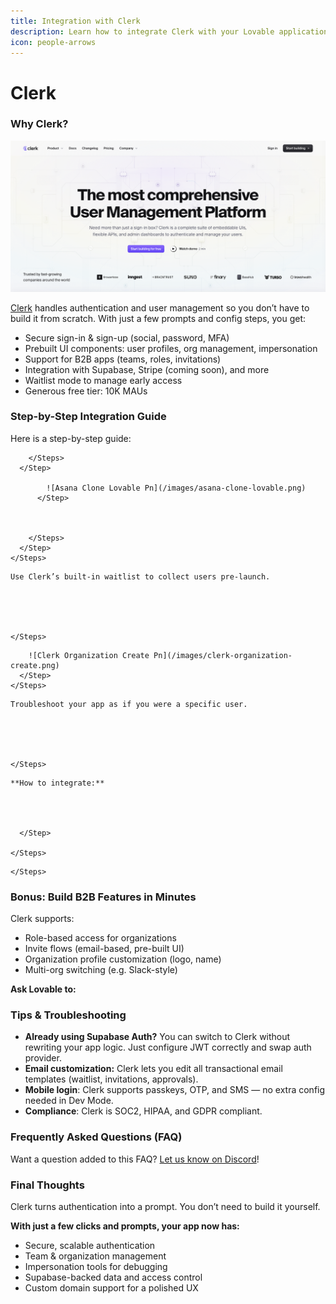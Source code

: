 ```yaml
---
title: Integration with Clerk
description: Learn how to integrate Clerk with your Lovable application
icon: people-arrows
---
```


# Clerk

### Why Clerk?

![What Is Clerk Pn](../images/what-is-clerk.png)

[Clerk](https://clerk.com) handles authentication and user management so you don’t have to build it from scratch. With just a few prompts and config steps, you get:

* Secure sign-in & sign-up (social, password, MFA)
* Prebuilt UI components: user profiles, org management, impersonation
* Support for B2B apps (teams, roles, invitations)
* Integration with Supabase, Stripe (coming soon), and more
* Waitlist mode to manage early access
* Generous free tier: 10K MAUs

### Step-by-Step Integration Guide

Here is a step-by-step guide:

```
    </Steps>
  </Step>
  
        ![Asana Clone Lovable Pn](/images/asana-clone-lovable.png)
      </Step>
      
      
      
    </Steps>
  </Step>
</Steps>
```

```
Use Clerk’s built-in waitlist to collect users pre-launch.


  
  
  
</Steps>
```

```
    ![Clerk Organization Create Pn](/images/clerk-organization-create.png)
  </Step>
</Steps>
```

```
Troubleshoot your app as if you were a specific user.


  
  
  
</Steps>
```

```
**How to integrate:**


  
  
  </Step>
  
</Steps>
```

```
</Steps>
```

### Bonus: Build B2B Features in Minutes

Clerk supports:

* Role-based access for organizations
* Invite flows (email-based, pre-built UI)
* Organization profile customization (logo, name)
* Multi-org switching (e.g. Slack-style)

**Ask Lovable to:**

### Tips & Troubleshooting

* **Already using Supabase Auth?** You can switch to Clerk without rewriting your app logic. Just configure JWT correctly and swap auth provider.
* **Email customization:** Clerk lets you edit all transactional email templates (waitlist, invitations, approvals).
* **Mobile login**: Clerk supports passkeys, OTP, and SMS — no extra config needed in Dev Mode.
* **Compliance**: Clerk is SOC2, HIPAA, and GDPR compliant.

### Frequently Asked Questions (FAQ)

Want a question added to this FAQ? [Let us know on Discord](https://discord.gg/lovable-dev)!

### Final Thoughts

Clerk turns authentication into a prompt. You don’t need to build it yourself.

**With just a few clicks and prompts, your app now has:**

* Secure, scalable authentication
* Team & organization management
* Impersonation tools for debugging
* Supabase-backed data and access control
* Custom domain support for a polished UX
